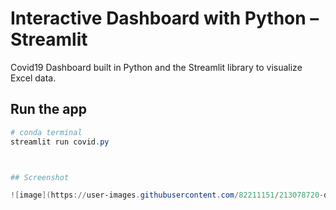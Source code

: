 
# Interactive Dashboard with Python – Streamlit

Covid19 Dashboard built in Python and the Streamlit library to visualize Excel data.

## Run the app
```Powershell
# conda terminal
streamlit run covid.py



## Screenshot

![image](https://user-images.githubusercontent.com/82211151/213078720-df4820ad-488a-4d23-91df-cbfa2708282d.png)






